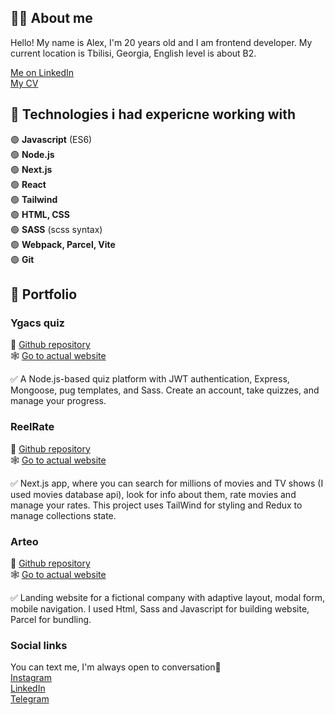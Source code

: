 ## 🧑‍💻 About me
Hello! My name is Alex, I'm 20 years old and I am frontend developer.
My current location is Tbilisi, Georgia, English level is about B2. 
                                              
[Me on LinkedIn](https://www.linkedin.com/in/kharlam/)                                                                     
[My CV](https://drive.google.com/file/d/1l0YJxrzODbE1ljUufpywlPaRf8-5dEdP/view?usp=share_link)

## 🔧 Technologies i had expericne working with

🟢  **Javascript** (ES6)                                                                                                                            
🟢  **Node.js**                                                                             
🟢  **Next.js**                                                                                                                              
🟢  **React**                                                                                                      
🟢  **Tailwind**   
🟢  **HTML, CSS**                                                                           
🟢  **SASS** (scss syntax)                                                                             
🟢  **Webpack, Parcel, Vite**    
🟢  **Git**  

## 💼 Portfolio

### Ygacs quiz
🧾 [Github repository](https://github.com/alexkharlam/ygacs-quiz)  
🕸️ [Go to actual website](https://ygacs-quiz.onrender.com/)

   ✅ A Node.js-based quiz platform with JWT authentication, Express, Mongoose, pug templates, and Sass. Create an account, take quizzes, and manage your progress.
 

### ReelRate
🧾 [Github repository](https://github.com/alexkharlam/reelrate)  
🕸️ [Go to actual website](https://reelrate.netlify.app/)

   ✅ Next.js app, where you can search for millions of movies and TV shows (I used movies database api), look for info about them, rate movies and manage your rates. This project uses TailWind for styling and Redux to manage collections state.
 
### Arteo
🧾 [Github repository](https://github.com/alexkharlam/arteo)  
🕸️ [Go to actual website](https://arteo.netlify.app/)

   ✅ Landing website for a fictional company with adaptive layout, modal form, mobile navigation.
   I used Html, Sass and Javascript for building website, Parcel for bundling.

### Social links
You can text me, I'm always open to conversation🙂                                                        
   [Instagram](https://www.instagram.com/a__kharlam/)                                           
   [LinkedIn](https://www.linkedin.com/in/kharlam/)                                              
   [Telegram](https://t.me/KHARLAM0)
